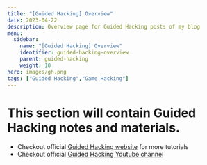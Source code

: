 ```yaml
---
title: "[Guided Hacking] Overview"
date: 2023-04-22
description: Overview page for Guided Hacking posts of my blog
menu:
  sidebar:
    name: "[Guided Hacking] Overview"
    identifier: guided-hacking-overview
    parent: guided-hacking
    weight: 10
hero: images/gh.png
tags: ["Guided Hacking","Game Hacking"]
---
```


# This section will contain Guided Hacking notes and materials.
- Checkout official [Guided Hacking website](https://guidedhacking.com) for more tutorials
- Checkout official [Guided Hacking Youtube channel](https://www.youtube.com/@GuidedHacking)